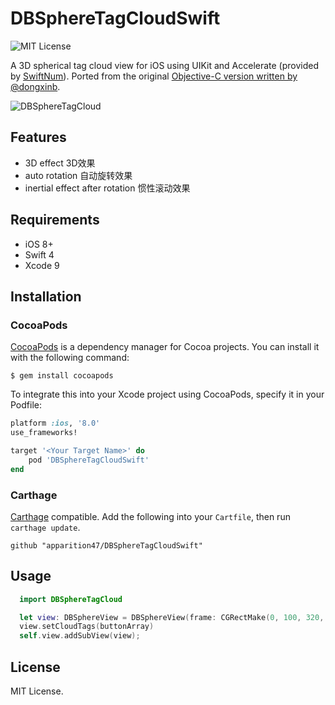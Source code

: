 DBSphereTagCloudSwift
================
![MIT License](https://img.shields.io/badge/license-MIT-blue.svg)

A 3D spherical tag cloud view for iOS using UIKit and Accelerate (provided by [SwiftNum](https://github.com/donald-pinckney/SwiftNum)). Ported from the original [Objective-C version written by @dongxinb](https://github.com/dongxinb/DBSphereTagCloud).

![DBSphereTagCloud](https://user-images.githubusercontent.com/3298414/31832079-9be84c94-b600-11e7-95d7-ccd980253199.gif)

## Features

* 3D effect 3D效果
* auto rotation 自动旋转效果
* inertial effect after rotation 惯性滚动效果

## Requirements

* iOS 8+
* Swift 4
* Xcode 9

## Installation

### CocoaPods

[CocoaPods](http://cocoapods.org/) is a dependency manager for Cocoa projects. You can install it with the following command:

```shell
$ gem install cocoapods
```

To integrate this into your Xcode project using CocoaPods, specify it in your Podfile:

```ruby
platform :ios, '8.0'
use_frameworks!

target '<Your Target Name>' do
    pod 'DBSphereTagCloudSwift'
end

```

### Carthage

[Carthage](https://github.com/Carthage/Carthage/) compatible.
Add the following into your `Cartfile`, then run `carthage update`.

```
github "apparition47/DBSphereTagCloudSwift"
```


## Usage
```Swift
  import DBSphereTagCloud

  let view: DBSphereView = DBSphereView(frame: CGRectMake(0, 100, 320, 320))
  view.setCloudTags(buttonArray)
  self.view.addSubView(view);
```

## License

MIT License.
